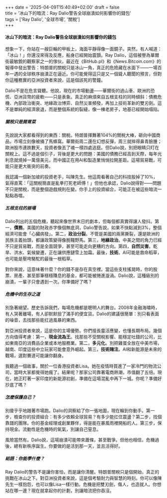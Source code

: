 +++
date = '2025-04-09T15:40:49+02:00'
draft = false  
title = '冰山下的暗流：Ray Dalio警告全球崩潰如何影響你的錢包'  
tags = ['Ray Dalio', '全球市場', '關稅']  
+++

#### 冰山下的暗流：Ray Dalio警告全球崩潰如何影響你的錢包

想象一下，你站在一艘巨輪的甲板上，海面平靜得像一面鏡子。突然，有人喊道：「冰山！」你還沒來得及反應，船身已經開始震顫。Ray Dalio，這個被譽為華爾街最敏銳的觀察家之一的傢伙，最近在《BitHub.pl》和《News.Bitcoin.com》的報導中發出警告：特朗普的關稅只是冰山一角，真正的危險藏在水面下——一場百年一遇的全球秩序崩潰正在逼近。你可能覺得這只是又一個聳人聽聞的預言，但對你這種務實的亞洲投資者來說，這是個該死的警鐘。

Dalio不是在危言聳聽。他說，現在的市場動盪——華爾街的過山車、歐洲的恐慌、亞洲貨幣的疲軟——只是表象。真正的麻煩來自五根支柱的同時傾斜：債務危機、內部政治衝突、地緣政治博弈、自然災害頻發，再加上技術革新的雙刃劍。這不是單純的經濟衰退，而是整個系統的裂縫，像一棟老房子，地基已經開始塌陷。

##### 關稅只是開胃菜

先說說大家都看得到的東西：關稅。特朗普揮舞著104%的關稅大棒，砸向中國商品，市場立刻像被捅了馬蜂窩。華爾街周二還在幻想反彈，周三就摔得鼻青臉腫；歐洲股市連跌數天，投資者像丟了魂一樣四處逃竄。但Dalio說，別把眼睛只盯在關稅上。這不過是個引子，背後是更大的問題：美國的債務已經高到天際，每年光利息就燒掉一萬億美元，而中國正在用AI和製造業悄悄拉開差距。這場貿易戰，可能只是更大衝突的前奏。

我認識一個新加坡的投資老手，叫陳先生。他這周看著自己的科技股掉了10%，氣得直罵：「這關稅簡直是亂拳打死老師傅！」但他也承認，Dalio說得對——問題不只是關稅，而是整個遊戲規則在變。你手上的投資組合，可能正在被這些暗流一點點吞噬。

##### 五根支柱的崩塌

Dalio列出的五個危機，聽起來像世界末日的劇本，但每個都真實得讓人發抖。第一，**債務**。美國的財政赤字像個無底洞，Dalio警告說，如果不快點減到3%，整個經濟可能會「心臟病發」。第二，**政治分裂**。不管是美國的兩黨撕裂，還是歐洲的民族主義抬頭，都讓政策變得像脫韁野馬。第三，**地緣政治**。中美之間的角力已經不只是貿易戰，而是全面競爭，甚至可能走向更糟的方向。第四，**自然災害**。乾旱、洪水、氣候變遷，正在讓供應鏈雪上加霜。最後，**技術**。AI可能是救命稻草，也可能是壓垮駱駝的最後一根稻草。

對你來說，這意味著什麼？你的錢不是存在真空裡。當這些支柱搖晃時，你的股票、房產、甚至那筆穩穩賺息的基金，都可能被捲進漩渦。Dalio說，這種級別的崩潰，一輩子只會遇到一次。你準備好了嗎？

##### 危機中的生存之道

別急著絕望。歷史告訴我們，每場危機都是聰明人的舞台。2008年金融海嘯時，有人哭著離場，有人卻默默撿了滿手的便宜貨。Dalio的建議很簡單：別只看表面的噪音，去找那些能扛過風暴的東西。

對亞洲投資者來說，這是你的主場優勢。你們擅長靈活應變，也懂長期布局。幾個方向值得考慮：第一，**現金流為王**。找那些不受關稅影響、能穩定吐錢的公司，比如東南亞的消費品企業或本地服務業。第二，**多元化**。別把雞蛋全放在中美市場，越南、印度這些中立玩家可能會意外崛起。第三，**技術賭注**。AI和新能源是未來的戰場，選對賽道可能讓你翻身。

我聽過一個故事，關於一位香港投資者Lisa。她在疫情時買進了一家冷門的物流公司，當時大家都覺得她瘋了。結果呢？那家公司靠著電商熱潮，市值翻了五倍。現在，她正盯著一家印度的新能源初創，準備在這場混亂中再下一城。你呢？準備好抄底了嗎？

##### 怎麼保護自己？

別傻乎乎地跟著市場跑。Dalio的洞察給了你一張地圖，現在輪到你動手。第一步，檢查你的投資組合：有多少依賴全球貿易？有多少能扛住震盪？第二步，找個靠譜的團隊。你的基金經理或創業夥伴，得是能在暴風雨裡開船的人。第三步，保持現金。流動性是危機時的氧氣，別讓自己窒息。

風險當然有。Dalio說，這場崩潰可能帶來蕭條，甚至戰爭。但他也相信，危機過後，總有新秩序誕生。你要做的是活到那一天，並且活得好。

##### 結語：你能學什麼？

Ray Dalio的警告不是讓你害怕，而是讓你清醒。特朗普關稅只是個開始，真正的挑戰在冰山之下。對亞洲投資者來說，這是個考驗耐力與智慧的時刻。你可以像陳先生一樣抱怨，也可以像Lisa一樣行動。危機是把雙刃劍，傷人，也造就人。你想站在哪一邊？現在就拿起你的計劃，別讓暗流把你吞沒。
